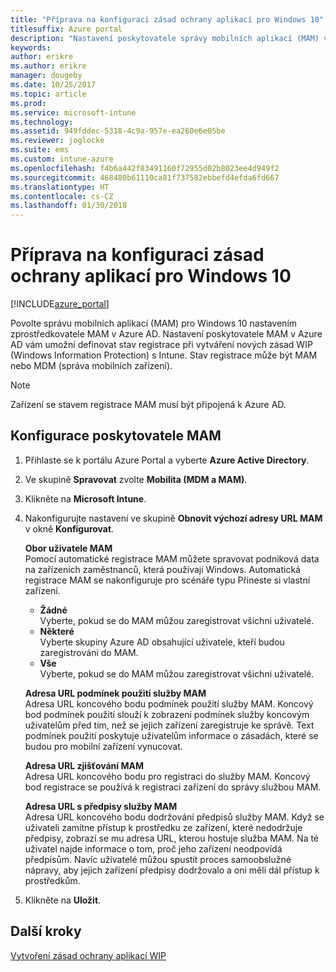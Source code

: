 ```yaml
---
title: "Příprava na konfiguraci zásad ochrany aplikací pro Windows 10"
titlesuffix: Azure portal
description: "Nastavení poskytovatele správy mobilních aplikací (MAM) v Azure AD"
keywords: 
author: erikre
ms.author: erikre
manager: dougeby
ms.date: 10/25/2017
ms.topic: article
ms.prod: 
ms.service: microsoft-intune
ms.technology: 
ms.assetid: 949fddec-5318-4c9a-957e-ea260e6e05be
ms.reviewer: joglocke
ms.suite: ems
ms.custom: intune-azure
ms.openlocfilehash: f4b6a442f83491160f72955d02b8023ee4d949f2
ms.sourcegitcommit: 468480b61110ca81f737582ebbefd4efda6fd667
ms.translationtype: HT
ms.contentlocale: cs-CZ
ms.lasthandoff: 01/30/2018
---
```

# <a name="get-ready-to-configure-app-protection-policies-for-windows-10"></a>Příprava na konfiguraci zásad ochrany aplikací pro Windows 10

[!INCLUDE[azure_portal](./includes/azure_portal.md)]

Povolte správu mobilních aplikací (MAM) pro Windows 10 nastavením zprostředkovatele MAM v Azure AD. Nastavení poskytovatele MAM v Azure AD vám umožní definovat stav registrace při vytváření nových zásad WIP (Windows Information Protection) s Intune. Stav registrace může být MAM nebo MDM (správa mobilních zařízení).

> [!NOTE]
> Zařízení se stavem registrace MAM musí být připojená k Azure AD.

## <a name="to-configure-the-mam-provider"></a>Konfigurace poskytovatele MAM

1. Přihlaste se k portálu Azure Portal a vyberte **Azure Active Directory**.

2. Ve skupině **Spravovat** zvolte **Mobilita (MDM a MAM)**.

3. Klikněte na **Microsoft Intune**.

4. Nakonfigurujte nastavení ve skupině **Obnovit výchozí adresy URL MAM** v okně **Konfigurovat**.

    **Obor uživatele MAM**  
      Pomocí automatické registrace MAM můžete spravovat podniková data na zařízeních zaměstnanců, která používají Windows. Automatická registrace MAM se nakonfiguruje pro scénáře typu Přineste si vlastní zařízení.<ul><li>**Žádné**<br>Vyberte, pokud se do MAM můžou zaregistrovat všichni uživatelé.</li><li>**Některé**<br>Vyberte skupiny Azure AD obsahující uživatele, kteří budou zaregistrováni do MAM.</li><li>**Vše**<br>Vyberte, pokud se do MAM můžou zaregistrovat všichni uživatelé.</li></ul>

    **Adresa URL podmínek použití služby MAM**  
     Adresa URL koncového bodu podmínek použití služby MAM. Koncový bod podmínek použití slouží k zobrazení podmínek služby koncovým uživatelům před tím, než se jejich zařízení zaregistruje ke správě. Text podmínek použití poskytuje uživatelům informace o zásadách, které se budou pro mobilní zařízení vynucovat.

    **Adresa URL zjišťování MAM**  
    Adresa URL koncového bodu pro registraci do služby MAM. Koncový bod registrace se používá k registraci zařízení do správy službou MAM.

    **Adresa URL s předpisy služby MAM**  
      Adresa URL koncového bodu dodržování předpisů služby MAM. Když se uživateli zamítne přístup k prostředku ze zařízení, které nedodržuje předpisy, zobrazí se mu adresa URL, kterou hostuje služba MAM. Na té uživatel najde informace o tom, proč jeho zařízení neodpovídá předpisům. Navíc uživatelé můžou spustit proces samoobslužné nápravy, aby jejich zařízení předpisy dodržovalo a oni měli dál přístup k prostředkům.

5.  Klikněte na **Uložit**.

## <a name="next-steps"></a>Další kroky

[Vytvoření zásad ochrany aplikací WIP](windows-information-protection-policy-create.md)
